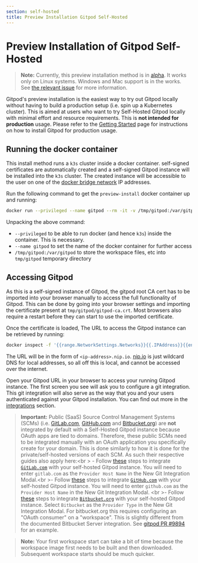 ```yaml
---
section: self-hosted
title: Preview Installation Gitpod Self-Hosted
---
```


<script context="module"> 
  export const prerender = true;
</script>

# Preview Installation of Gitpod Self-Hosted

> **Note:** Currently, this preview installation method is in [alpha](../../references/gitpod-releases). It works only on Linux systems. Windows and Mac
> support is in the works. See [the relevant issue](https://github.com/gitpod-io/gitpod/issues/9075)
> for more information.

Gitpod's preview installation is the easiest way to try out Gitpod locally without having to build a production setup (i.e. spin up a Kubernetes cluster). This is aimed at users who want to try Self-Hosted Gitpod locally with minimal effort and resource requirements. This is **not intended for production** usage. Please refer to the [Getting Started](./getting-started) page for instructions on how to install Gitpod for production usage.

## Running the docker container

This install method runs a `k3s` cluster inside a docker container. self-signed certificates are
automatically created and a self-signed Gitpod instance will be installed into the `k3s` cluster. The
created instance will be accessible to the user on one of the [docker bridge network](https://docs.docker.com/network/network-tutorial-standalone/#use-the-default-bridge-network)
IP addresses.

Run the following command to get the `preview-install` docker container up and running:

```bash
docker run --privileged --name gitpod --rm -it -v /tmp/gitpod:/var/gitpod eu.gcr.io/gitpod-core-dev/build/preview-install
```

Unpacking the above command:

- `--privileged` to be able to run docker (and hence `k3s`) inside the container. This is necessary.
- `--name gitpod` to set the name of the docker container for further access
- `/tmp/gitpod:/var/gitpod` to store the workspace files, etc into `tmp/gitpod` temporary directory

## Accessing Gitpod

As this is a self-signed instance of Gitpod, the gitpod root CA cert has to be imported into your browser manually to access the full functionality of Gitpod. This can be done by going into your browser settings and importing the certificate present at `tmp/gitpod/gitpod-ca.crt`. Most browsers also require a restart before they can start to use the imported certificate.

Once the certificate is loaded, The URL to access the Gitpod instance can be retrieved by running:

```bash
docker inspect -f '{{range.NetworkSettings.Networks}}{{.IPAddress}}{{end}}' gitpod |  sed -r 's/[.]+/-/g' | sed 's/$/.nip.io/g'
```

The URL will be in the form of `<ip-address>.nip.io`. [nip.io](https://nip.io/) is just wildcard DNS for local addresses, so all off this is local, and cannot be accessed over the internet.

Open your Gitpod URL in your browser to access your running Gitpod instance. The first screen you see will ask you to configure a git integration. This git integration will also serve as the way that you and your users authenticated against your Gitpod installation. You can find out more in the [integrations](../../integrations) section.

> **Important:** Public (SaaS) Source Control Management Systems (SCMs) (i.e. [GitLab.com](http://Gitlab.com), [GitHub.com](http://github.com/) and [Bitbucket.org](http://Bitbucket.org)) are **not** integrated by default with a Self-Hosted Gitpod instance because OAuth apps are tied to domains. Therefore, these public SCMs need to be integrated manually with an OAuth application you specifically create for your domain. This is done similarly to how it is done for the private/self-hosted versions of each SCM. As such their respective guides also apply here:<br \> - Follow [these](../../gitlab-integration#registering-a-self-hosted-gitlab-installation) steps to integrate [`GitLab.com`](https://gitlab.com/) with your self-hosted Gitpod instance. You will need to enter `gitlab.com` as the `Provider Host Name` in the New Git Integration Modal.<br \>- Follow [these](../../github-enterprise-integration) steps to integrate [`GitHub.com`](http://github.com) with your self-hosted Gitpod instance. You will need to enter `github.com` as the `Provider Host Name` in the New Git Integration Modal. <br \>- Follow [these](../../bitbucket-server-integration) steps to integrate [`Bitbucket.org`](https://bitbucket.org/) with your self-hosted Gitpod instance. Select `Bitbucket` as the `Provider Type` in the New Git Integration Modal. For bitbucket.org this requires configuring an "OAuth consumer" on a "workspace". This is slightly different from the documented Bitbucket Server integration. See [gitpod PR #9894](https://github.com/gitpod-io/gitpod/pull/9894#pullrequestreview-969013833) for an example.

> **Note:** Your first workspace start can take a bit of time because the workspace image first needs to be built and then downloaded. Subsequent workspace starts should be much quicker.

